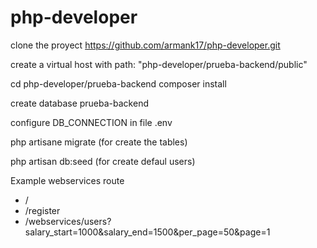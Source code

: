 # php-developer

clone the proyect https://github.com/armank17/php-developer.git

create a virtual host with path: "php-developer/prueba-backend/public"

cd php-developer/prueba-backend composer install

create database prueba-backend

configure DB_CONNECTION in file .env

php artisane migrate (for create the tables)

php artisan db:seed (for create defaul users)



Example webservices route
- /
- /register
- /webservices/users?salary_start=1000&salary_end=1500&per_page=50&page=1
